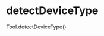 
# detectDeviceType
    
<Common-Democode title="detectDeviceType" description="如何确定设备是移动设备还是台式机/笔记本电脑？">
  <componentDos-template-index :code="1"><div class="bold">Tool.detectDeviceType()</div></componentDos-template-index>
  <highlight-code slot="codeText" lang="vue">
      <script>
    import { Tool } from "javascript-tool-class/src/App";
    
      export default {
          name: "Tool",
          data() {
              return {
                myTool: new Tool()
              }
          },
          methods:{
              /**
               * @description: 底层实现：如何确定设备是移动设备还是台式机/笔记本电脑？
               * @return { String } 'Mobile' / 'Desktop'
              */
              detectDeviceType() {
                  return /Android|webOS|iPhone|iPad|iPod|BlackBerry|IEMobile|Opera Mini/i.test(navigator.userAgent) ? 'Mobile' : 'Desktop';
              }
          },
          mounted:{
              myTool.detectDeviceType();  // "Mobile" or "Desktop"
          }
      }
      
    </script>
  </highlight-code>
</Common-Democode>
        